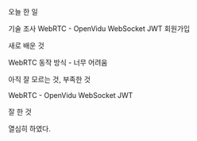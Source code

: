 오늘 한 일

기술 조사
WebRTC - OpenVidu
WebSocket 
JWT 회원가입


새로 배운 것

WebRTC 동작 방식 - 너무 어려움



아직 잘 모르는 것, 부족한 것

WebRTC - OpenVidu
WebSocket
JWT


잘 한 것

열심히 하였다.